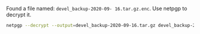 Found a file named: `devel_backup-2020-09- 16.tar.gz.enc`. Use netpgp to decrypt it.
```bash - target
netpgp --decrypt --output=devel_backup-2020-09-16.tar.gz devel_backup-2020-09- 16.tar.gz.enc
```
